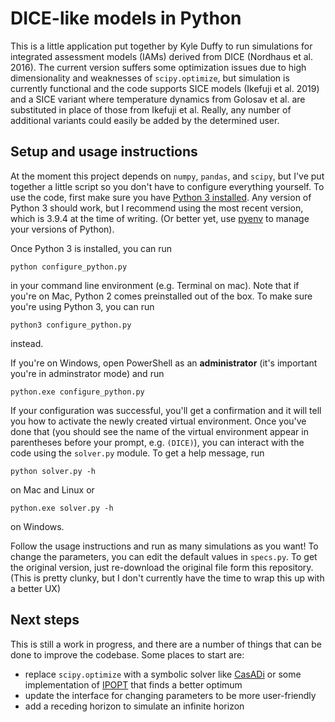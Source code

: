 # DICE-like models in Python

This is a little application put together by Kyle Duffy to run simulations for integrated assessment models (IAMs) derived from DICE (Nordhaus et al. 2016). The current version suffers some optimization issues due to high dimensionality and weaknesses of `scipy.optimize`, but simulation is currently functional and the code supports SICE models (Ikefuji et al. 2019) and a SICE variant where temperature dynamics from Golosav et al. are substituted in place of those from Ikefuji et al. Really, any number of additional variants could easily be added by the determined user.

## Setup and usage instructions

At the moment this project depends on `numpy`, `pandas`, and `scipy`, but I've put together a little script so you don't have to configure everything yourself. To use the code, first make sure you have [Python 3 installed](https://www.python.org/downloads/). Any version of Python 3 should work, but I recommend using the most recent version, which is 3.9.4 at the time of writing. (Or better yet, use [pyenv](https://github.com/pyenv/pyenv) to manage your versions of Python).

Once Python 3 is installed, you can run
```
python configure_python.py
```
in your command line environment (e.g. Terminal on mac). Note that if you're on Mac, Python 2 comes preinstalled out of the box. To make sure you're using Python 3, you can run 
```
python3 configure_python.py
```
instead.

If you're on Windows, open PowerShell as an **administrator** (it's important you're in adminstrator mode) and run
```
python.exe configure_python.py
```

If your configuration was successful, you'll get a confirmation and it will tell you how to activate the newly created virtual environment. Once you've done that (you should see the name of the virtual environment appear in parentheses before your prompt, e.g. `(DICE)`), you can interact with the code using the `solver.py` module. To get a help message, run
```
python solver.py -h
```
on Mac and Linux or
```
python.exe solver.py -h
```
on Windows.

Follow the usage instructions and run as many simulations as you want! To change the parameters, you can edit the default values in `specs.py`. To get the original version, just re-download the original file form this repository. (This is pretty clunky, but I don't currently have the time to wrap this up with a better UX)

## Next steps

This is still a work in progress, and there are a number of things that can be done to improve the codebase. Some places to start are:

-  replace `scipy.optimize` with a symbolic solver like [CasADi](https://web.casadi.org) or some implementation of [IPOPT](https://github.com/coin-or/Ipopt) that finds a better optimum
-  update the interface for changing parameters to be more user-friendly
-  add a receding horizon to simulate an infinite horizon